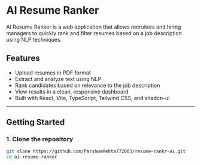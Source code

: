 # AI Resume Ranker

AI Resume Ranker is a web application that allows recruiters and hiring managers to quickly rank and filter resumes based on a job description using NLP techniques.

## Features

- Upload resumes in PDF format
- Extract and analyze text using NLP
- Rank candidates based on relevance to the job description
- View results in a clean, responsive dashboard
- Built with React, Vite, TypeScript, Tailwind CSS, and shadcn-ui

---

## Getting Started

### 1. Clone the repository
```sh
git clone https://github.com/ParshwaMehta772003/resume-rankr-ai.git
cd ai-resume-ranker

